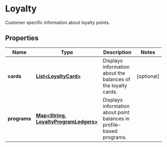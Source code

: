 

# Loyalty

Customer specific information about loyalty points.
## Properties

Name | Type | Description | Notes
------------ | ------------- | ------------- | -------------
**cards** | [**List&lt;LoyaltyCard&gt;**](LoyaltyCard.md) | Displays information about the balances of the loyalty cards. |  [optional]
**programs** | [**Map&lt;String, LoyaltyProgramLedgers&gt;**](LoyaltyProgramLedgers.md) | Displays information about point balances in profile-based programs. | 



